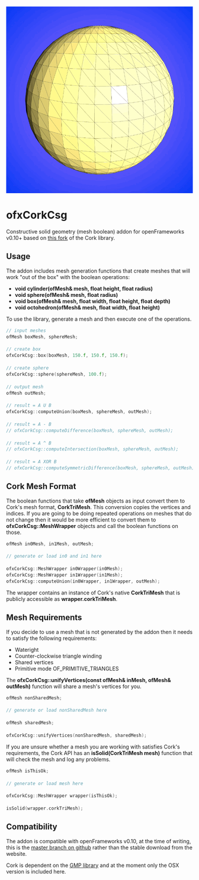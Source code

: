 ![ofxCorkCsg by Neil Mendoza](csg.gif)

# ofxCorkCsg

Constructive solid geometry (mesh boolean) addon for openFrameworks v0.10+ based on [this fork](https://github.com/CloudCompare/cork) of the Cork library.

## Usage

The addon includes mesh generation functions that create meshes that will work "out of the box" with the boolean operations:

* **void cylinder(ofMesh& mesh, float height, float radius)**
* **void sphere(ofMesh& mesh, float radius)**
* **void box(ofMesh& mesh, float width, float height, float depth)**
* **void octohedron(ofMesh& mesh, float width, float height)**

To use the library, generate a mesh and then execute one of the operations.

```cpp
// input meshes
ofMesh boxMesh, sphereMesh;

// create box
ofxCorkCsg::box(boxMesh, 150.f, 150.f, 150.f);

// create sphere
ofxCorkCsg::sphere(sphereMesh, 100.f);

// output mesh
ofMesh outMesh;

// result = A U B
ofxCorkCsg::computeUnion(boxMesh, sphereMesh, outMesh);

// result = A - B
// ofxCorkCsg::computeDifference(boxMesh, sphereMesh, outMesh);

// result = A ^ B
// ofxCorkCsg::computeIntersection(boxMesh, sphereMesh, outMesh);

// result = A XOR B
// ofxCorkCsg::computeSymmetricDifference(boxMesh, sphereMesh, outMesh);
```

## Cork Mesh Format

The boolean functions that take **ofMesh** objects as input convert them to Cork's mesh format, **CorkTriMesh**. This conversion copies the vertices and indices. If you are going to be doing repeated operations on meshes that do not change then it would be more efficient to convert them to **ofxCorkCsg::MeshWrapper** objects and call the boolean functions on those.

```cpp
ofMesh in0Mesh, in1Mesh, outMesh;

// generate or load in0 and in1 here

ofxCorkCsg::MeshWrapper in0Wrapper(in0Mesh);
ofxCorkCsg::MeshWrapper in1Wrapper(in1Mesh);
ofxCorkCsg::computeUnion(in0Wrapper, in1Wrapper, outMesh);
```

The wrapper contains an instance of Cork's native **CorkTriMesh** that is publicly accessible as **wrapper.corkTriMesh**.

## Mesh Requirements

If you decide to use a mesh that is not generated by the addon then it needs to satisfy the following requirements:
* Wateright
* Counter-clockwise triangle winding
* Shared vertices
* Primitive mode OF_PRIMITIVE_TRIANGLES

The **ofxCorkCsg::unifyVertices(const ofMesh& inMesh, ofMesh& outMesh)** function will share a mesh's vertices for you.
```cpp
ofMesh nonSharedMesh;

// generate or load nonSharedMesh here

ofMesh sharedMesh;

ofxCorkCsg::unifyVertices(nonSharedMesh, sharedMesh);
```

If you are unsure whether a mesh you are working with satisfies Cork's requirements, the Cork API has an **isSolid(CorkTriMesh mesh)** function that will check the mesh and log any problems.

```cpp
ofMesh isThisOk;

// generate or load mesh here

ofxCorkCsg::MeshWrapper wrapper(isThisOk);

isSolid(wrapper.corkTriMesh);
```

## Compatibility
The addon is compatible with openFrameworks v0.10, at the time of writing, this is the [master branch on github](https://github.com/openframeworks/openFrameworks) rather than the stable download from the website.

Cork is dependent on the [GMP library](https://gmplib.org/) and at the moment only the OSX version is included here.
